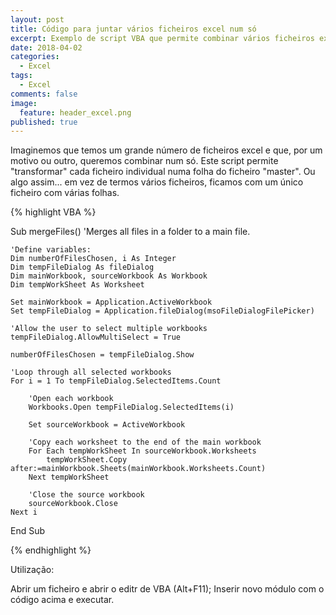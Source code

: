 ```yaml
---
layout: post
title: Código para juntar vários ficheiros excel num só
excerpt: Exemplo de script VBA que permite combinar vários ficheiros excel num único
date: 2018-04-02
categories:
  - Excel
tags:
  - Excel
comments: false
image:
  feature: header_excel.png
published: true
---
```

Imaginemos que temos um grande número de ficheiros excel e que, por um motivo ou outro, queremos combinar num só. Este script permite "transformar" cada ficheiro individual numa folha do ficheiro "master". Ou algo assim... em vez de termos vários ficheiros, ficamos com um único ficheiro com várias folhas.

{% highlight VBA %}

Sub mergeFiles()
    'Merges all files in a folder to a main file.
    
    'Define variables:
    Dim numberOfFilesChosen, i As Integer
    Dim tempFileDialog As fileDialog
    Dim mainWorkbook, sourceWorkbook As Workbook
    Dim tempWorkSheet As Worksheet
    
    Set mainWorkbook = Application.ActiveWorkbook
    Set tempFileDialog = Application.fileDialog(msoFileDialogFilePicker)
    
    'Allow the user to select multiple workbooks
    tempFileDialog.AllowMultiSelect = True
    
    numberOfFilesChosen = tempFileDialog.Show
    
    'Loop through all selected workbooks
    For i = 1 To tempFileDialog.SelectedItems.Count
        
        'Open each workbook
        Workbooks.Open tempFileDialog.SelectedItems(i)
        
        Set sourceWorkbook = ActiveWorkbook
        
        'Copy each worksheet to the end of the main workbook
        For Each tempWorkSheet In sourceWorkbook.Worksheets
            tempWorkSheet.Copy after:=mainWorkbook.Sheets(mainWorkbook.Worksheets.Count)
        Next tempWorkSheet
        
        'Close the source workbook
        sourceWorkbook.Close
    Next i
    
End Sub

{% endhighlight %}

Utilização:

Abrir um ficheiro e abrir o editr de VBA (Alt+F11); Inserir novo módulo com o código acima e executar.
